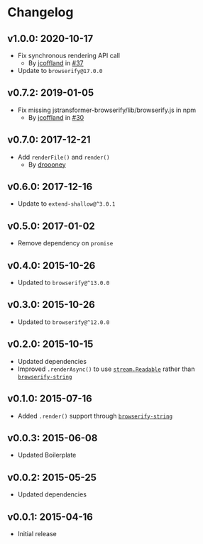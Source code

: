 # Changelog

## v1.0.0: 2020-10-17

- Fix synchronous rendering API call
  - By [jcoffland](https://github.com/jcoffland) in [#37](https://github.com/jstransformers/jstransformer-browserify/pull/37)
- Update to `browserify@17.0.0`

## v0.7.2: 2019-01-05

- Fix missing jstransformer-browserify/lib/browserify.js in npm
  - By [jcoffland](https://github.com/jcoffland) in [#30](https://github.com/jstransformers/jstransformer-browserify/pull/30)

## v0.7.0: 2017-12-21

- Add `renderFile()` and `render()`
  - By [droooney](https://github.com/droooney)

## v0.6.0: 2017-12-16

- Update to `extend-shallow@^3.0.1`

## v0.5.0: 2017-01-02

- Remove dependency on `promise`

## v0.4.0: 2015-10-26

- Updated to `browserify@^13.0.0`

## v0.3.0: 2015-10-26

- Updated to `browserify@^12.0.0`

## v0.2.0: 2015-10-15

- Updated dependencies
- Improved `.renderAsync()` to use [`stream.Readable`](https://nodejs.org/api/stream.html#stream_class_stream_readable) rather than [`browserify-string`](https://www.npmjs.com/package/browserify-string)

## v0.1.0: 2015-07-16

- Added `.render()` support through [`browserify-string`](https://github.com/eugeneware/browserify-string)

## v0.0.3: 2015-06-08

- Updated Boilerplate

## v0.0.2: 2015-05-25

- Updated dependencies

## v0.0.1: 2015-04-16

- Initial release

